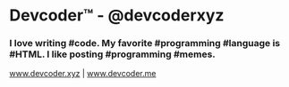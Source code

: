 # Devcoder™ - @devcoderxyz

### I love writing #code. My favorite #programming #language is #HTML. I like posting #programming #memes.

www.devcoder.xyz | www.devcoder.me
